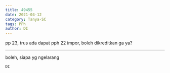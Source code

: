 ```yaml
---
title: 49455
date: 2021-04-12
category: Tanya-SC
tags: PPh
author: DI
---
```


pp 23, trus ada dapat pph 22 impor, boleh dikreditkan ga ya?

---

boleh, siapa yg ngelarang

`DI`
